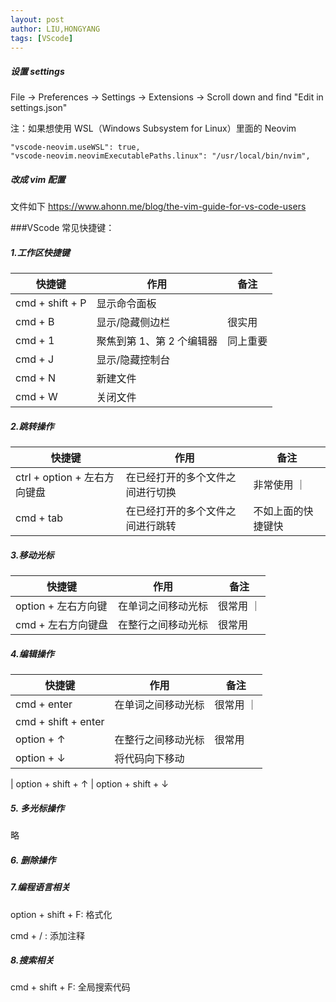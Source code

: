```yaml
---
layout: post
author: LIU,HONGYANG
tags: [VScode]
---
```


##### 设置 settings

File -> Preferences -> Settings -> Extensions -> Scroll down and find "Edit in settings.json"

注：如果想使用 WSL（Windows Subsystem for Linux）里面的 Neovim

```
"vscode-neovim.useWSL": true,
"vscode-neovim.neovimExecutablePaths.linux": "/usr/local/bin/nvim",
```

##### 改成 vim 配置

文件如下
https://www.ahonn.me/blog/the-vim-guide-for-vs-code-users

###VScode 常见快捷键：

##### 1.工作区快捷键

| 快捷键          | 作用                      | 备注     |
| --------------- | ------------------------- | -------- |
| cmd + shift + P | 显示命令面板              |          |
| cmd + B         | 显示/隐藏侧边栏           | 很实用   |
| cmd + 1         | 聚焦到第 1、第 2 个编辑器 | 同上重要 |
| cmd + J         | 显示/隐藏控制台           |          |
| cmd + N         | 新建文件                  |          |
| cmd + W         | 关闭文件                  |          |

##### 2.跳转操作

| 快捷键                       | 作用                             | 备注               |
| ---------------------------- | -------------------------------- | ------------------ |
| ctrl + option + 左右方向键盘 | 在已经打开的多个文件之间进行切换 | 非常使用 ｜        |
| cmd + tab                    | 在已经打开的多个文件之间进行跳转 | 不如上面的快捷键快 |

##### 3.移动光标

| 快捷键              | 作用               | 备注      |
| ------------------- | ------------------ | --------- |
| option + 左右方向键 | 在单词之间移动光标 | 很常用 ｜ |
| cmd + 左右方向键盘  | 在整行之间移动光标 | 很常用    |

##### 4.编辑操作

| 快捷键              | 作用               | 备注      |
| ------------------- | ------------------ | --------- |
| cmd + enter         | 在单词之间移动光标 | 很常用 ｜ |
| cmd + shift + enter |
| option + ↑          | 在整行之间移动光标 | 很常用    |
| option + ↓          | 将代码向下移动     |           |

| option + shift + ↑
| option + shift + ↓

##### 5. 多光标操作

略


##### 6. 删除操作



##### 7.编程语言相关


option + shift + F: 格式化

cmd + / : 添加注释


##### 8.搜索相关

cmd + shift + F: 全局搜索代码



